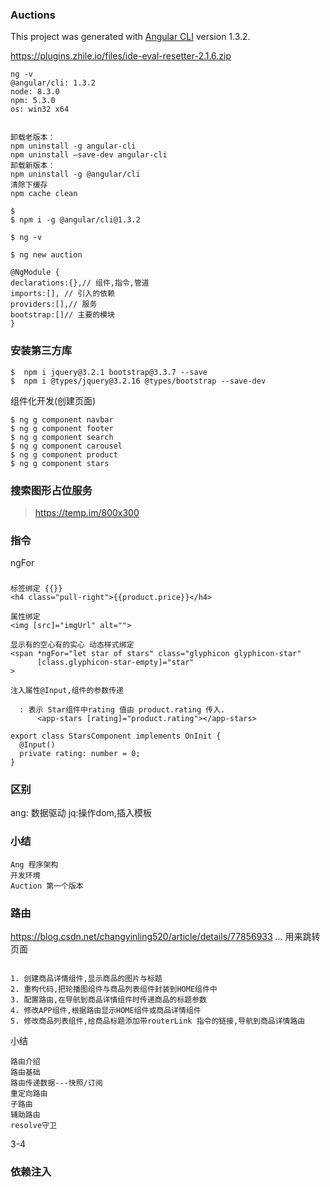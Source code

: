 ### Auctions

This project was generated with [Angular CLI](https://github.com/angular/angular-cli) version 1.3.2.


https://plugins.zhile.io/files/ide-eval-resetter-2.1.6.zip

```
ng -v
@angular/cli: 1.3.2
node: 8.3.0
npm: 5.3.0
os: win32 x64
```

```shell

卸载老版本： 
npm uninstall -g angular-cli 
npm uninstall –save-dev angular-cli 
卸载新版本： 
npm uninstall -g @angular/cli 
清除下缓存 
npm cache clean
```




```shell
$ 
$ npm i -g @angular/cli@1.3.2
```

```shell
$ ng -v
```


```shell
$ ng new auction
```

```
@NgModule {
declarations:{},// 组件,指令,管道
imports:[], // 引入的依赖
providers:[],// 服务
bootstrap:[]// 主要的模块
}
```




### 安装第三方库
```sheLL
$  npm i jquery@3.2.1 bootstrap@3.3.7 --save
$  npm i @types/jquery@3.2.16 @types/bootstrap --save-dev
```

组件化开发(创建页面)
```shell
$ ng g component navbar
$ ng g component footer
$ ng g component search
$ ng g component carousel
$ ng g component product
$ ng g component stars
```

### 搜索图形占位服务
> https://temp.im/800x300

### 指令
ngFor

###
```angular2html
标签绑定 {{}}
<h4 class="pull-right">{{product.price}}</h4>

属性绑定
<img [src]="imgUrl" alt="">

显示有的空心有的实心 动态样式绑定
<span *ngFor="let star of stars" class="glyphicon glyphicon-star"
      [class.glyphicon-star-empty]="star"
>

注入属性@Input,组件的参数传递

  : 表示 Star组件中rating 值由 product.rating 传入.
      <app-stars [rating]="product.rating"></app-stars>

export class StarsComponent implements OnInit {
  @Input()
  private rating: number = 0;
}
```
### 区别
ang: 数据驱动
jq:操作dom,插入模板

### 小结
```angular2html
Ang 程序架构
开发环境
Auction 第一个版本
```

### 路由
https://blog.csdn.net/changyinling520/article/details/77856933
...
用来跳转页面
```

1. 创建商品详情组件,显示商品的图片与标题
2. 重构代码,把轮播图组件与商品列表组件封装到HOME组件中
3. 配置路由,在导航到商品详情组件时传递商品的标题参数
4. 修改APP组件,根据路由显示HOME组件或商品详情组件
5. 修改商品列表组件,给商品标题添加带routerLink 指令的链接,导航到商品详情路由

```

小结

```
路由介绍
路由基础
路由传递数据---快照/订阅
重定向路由
子路由
辅助路由
resolve守卫

```
3-4
### 依赖注入
